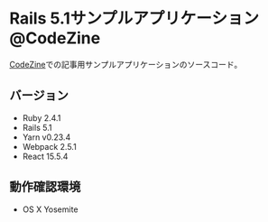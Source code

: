 # Rails 5.1サンプルアプリケーション@CodeZine

[CodeZine](http://codezine.jp/)での記事用サンプルアプリケーションのソースコード。

## バージョン

* Ruby 2.4.1
* Rails 5.1
* Yarn v0.23.4
* Webpack 2.5.1
* React 15.5.4

## 動作確認環境

* OS X Yosemite
